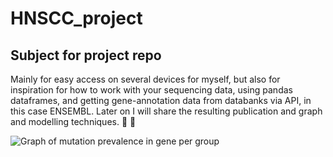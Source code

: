 # HNSCC_project

## Subject for project repo
Mainly for easy access on several devices for myself, but also for inspiration for
how to work with your sequencing data, using pandas dataframes, and getting gene-annotation data
from databanks via API, in this case ENSEMBL.
Later on I will share the resulting publication and graph and modelling techniques.
:panda_face: :snake:

![Graph of mutation prevalence in gene per group](https://user-images.githubusercontent.com/5594363/123559625-75bba080-d79d-11eb-8edb-63a30b5e8106.png)
